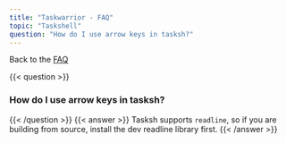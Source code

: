 ```yaml
---
title: "Taskwarrior - FAQ"
topic: "Taskshell"
question: "How do I use arrow keys in tasksh?"
---
```


Back to the [FAQ](/support/faq)

{{< question >}}
### How do I use arrow keys in tasksh?
{{< /question >}}
{{< answer >}}
Tasksh supports `readline`, so if you are building from source, install the dev readline library first.
{{< /answer >}}
